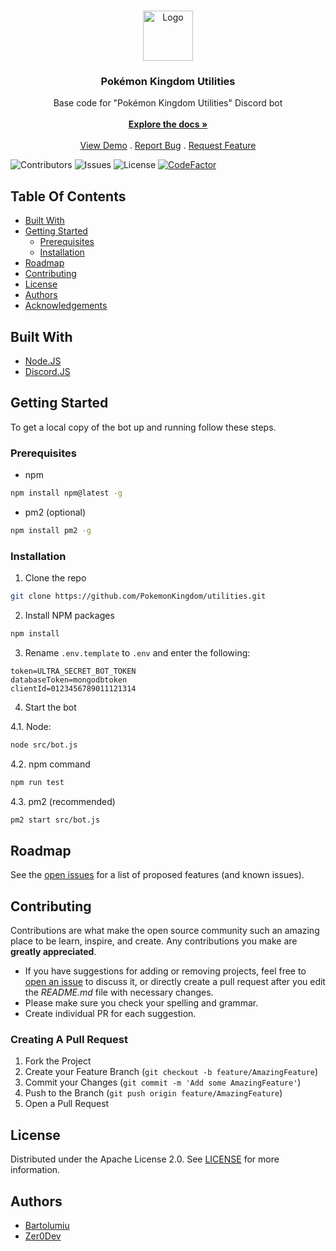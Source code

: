 <br/>
<p align="center">
  <a href="https://github.com/PokemonKingdom/utilities">
    <img src="https://static.tr25.es/media/logos/pk/animated.gif" alt="Logo" width="80" height="80">
  </a>

  <h3 align="center">Pokémon Kingdom Utilities</h3>

  <p align="center">
    Base code for "Pokémon Kingdom Utilities" Discord bot
    <br/>
    <br/>
    <a href="https://github.com/PokemonKingdom/utilities"><strong>Explore the docs »</strong></a>
    <br/>
    <br/>
    <a href="https://github.com/PokemonKingdom/utilities">View Demo</a>
    .
    <a href="https://github.com/PokemonKingdom/utilities/issues">Report Bug</a>
    .
    <a href="https://github.com/PokemonKingdom/utilities/issues">Request Feature</a>
  </p>
</p>

![Contributors](https://img.shields.io/github/contributors/PokemonKingdom/utilities?color=dark-green) ![Issues](https://img.shields.io/github/issues/PokemonKingdom/utilities) ![License](https://img.shields.io/github/license/PokemonKingdom/utilities) [![CodeFactor](https://www.codefactor.io/repository/github/pokemonkingdom/utilities/badge/main)](https://www.codefactor.io/repository/github/pokemonkingdom/utilities/overview/main)

## Table Of Contents

* [Built With](#built-with)
* [Getting Started](#getting-started)
  * [Prerequisites](#prerequisites)
  * [Installation](#installation)
* [Roadmap](#roadmap)
* [Contributing](#contributing)
* [License](#license)
* [Authors](#authors)
* [Acknowledgements](#acknowledgements)

## Built With



* [Node.JS](https://nodejs.org)
* [Discord.JS](https://discord.js.org)

## Getting Started

To get a local copy of the bot up and running follow these steps.

### Prerequisites

* npm

```sh
npm install npm@latest -g
```

* pm2 (optional)
```sh
npm install pm2 -g
```

### Installation

1. Clone the repo

```sh
git clone https://github.com/PokemonKingdom/utilities.git
```

2. Install NPM packages

```sh
npm install
```

3. Rename `.env.template` to `.env` and enter the following:

```env
token=ULTRA_SECRET_BOT_TOKEN
databaseToken=mongodbtoken
clientId=0123456789011121314
```

4. Start the bot

4.1. Node:
```sh
node src/bot.js
```

4.2. npm command
```sh
npm run test
```

4.3. pm2 (recommended)
```sh
pm2 start src/bot.js
```

## Roadmap

See the [open issues](https://github.com/PokemonKingdom/utilities/issues) for a list of proposed features (and known issues).

## Contributing

Contributions are what make the open source community such an amazing place to be learn, inspire, and create. Any contributions you make are **greatly appreciated**.
* If you have suggestions for adding or removing projects, feel free to [open an issue](https://github.com/PokemonKingdom/utilities/issues/new) to discuss it, or directly create a pull request after you edit the *README.md* file with necessary changes.
* Please make sure you check your spelling and grammar.
* Create individual PR for each suggestion.

### Creating A Pull Request

1. Fork the Project
2. Create your Feature Branch (`git checkout -b feature/AmazingFeature`)
3. Commit your Changes (`git commit -m 'Add some AmazingFeature'`)
4. Push to the Branch (`git push origin feature/AmazingFeature`)
5. Open a Pull Request

## License

Distributed under the Apache License 2.0. See [LICENSE](https://github.com/PokemonKingdom/utilities/blob/main/LICENSE) for more information.

## Authors

* [Bartolumiu](https://github.com/Bartolumiu/)
* [Zer0Dev](https://github.com/Zer0Dev)
